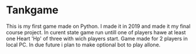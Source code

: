 # Tankgame


This is my first game made on Python. I made it in 2019 and made it my final course project. In curent state game run untill one of players hawe at least one Heart 'Hp' of three with wich players start. Game made for 2 players in local PC. In due future i plan to make optional bot to play allone.
